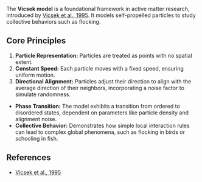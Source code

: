 

The **Vicsek model** is a foundational framework in active matter research, introduced by [Vicsek et al., 1995](#vicsek1995novel). It models self-propelled particles to study collective behaviors such as flocking.

## Core Principles

1. **Particle Representation:** Particles are treated as points with no spatial extent.
2. **Constant Speed:** Each particle moves with a fixed speed, ensuring uniform motion.
3. **Directional Alignment:** Particles adjust their direction to align with the average direction of their neighbors, incorporating a noise factor to simulate randomness.


- **Phase Transition:** The model exhibits a transition from ordered to disordered states, dependent on parameters like particle density and alignment noise.
- **Collective Behavior:** Demonstrates how simple local interaction rules can lead to complex global phenomena, such as flocking in birds or schooling in fish.

## References

- [Vicsek et al., 1995](#vicsek1995novel)